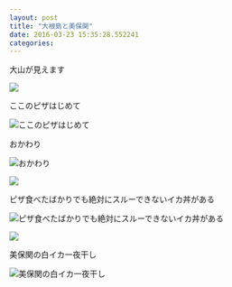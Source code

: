 ```yaml
---
layout: post
title: "大根島と美保関"
date: 2016-03-23 15:35:28.552241
categories: 
---
```


大山が見えます

![](/assets/images/201603/12599535_990815737667059_72398962_n.jpg)

ここのピザはじめて

![ここのピザはじめて](/assets/images/201603/12747586_1731817053732858_1114581038_n.jpg)

おかわり

![おかわり](/assets/images/201603/12822357_197676117276083_1348690974_n.jpg)

![](/assets/images/201603/12826262_523764791136905_1003447681_n.jpg)

ピザ食べたばかりでも絶対にスルーできないイカ丼がある

![ピザ食べたばかりでも絶対にスルーできないイカ丼がある](/assets/images/201603/1389070_1093133014082229_956141494_n.jpg)

![](/assets/images/201603/10467914_448473028683762_111867760_n.jpg)

美保関の白イカ一夜干し

![美保関の白イカ一夜干し](/assets/images/201603/11243834_1023142071077523_1473144633_n.jpg)


